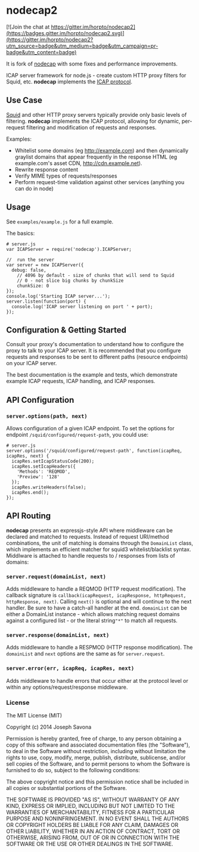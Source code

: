 nodecap2
=======

[![Join the chat at https://gitter.im/horpto/nodecap2](https://badges.gitter.im/horpto/nodecap2.svg)](https://gitter.im/horpto/nodecap2?utm_source=badge&utm_medium=badge&utm_campaign=pr-badge&utm_content=badge)

It is fork of [nodecap](https://www.npmjs.com/package/nodecap) with some fixes and performance improvements.

ICAP server framework for node.js - create custom HTTP proxy filters for Squid, etc. **nodecap** implements the [ICAP protocol](http://www.icap-forum.org/documents/specification/rfc3507.txt).

## Use Case
[Squid](http://www.squid-cache.org/) and other HTTP proxy servers typically provide only basic levels of filtering. **nodecap** implements the ICAP protocol, allowing for dynamic, per-request filtering and modification of requests and responses.

Examples:

* Whitelist some domains (eg http://example.com) and then dynamically graylist domains that appear frequently in the response HTML (eg example.com's asset CDN, http://cdn.example.net).
* Rewrite response content
* Verify MIME types of requests/responses
* Perform request-time validation against other services (anything you can do in node)


## Usage

See `examples/example.js` for a full example.

The basics:

	# server.js
	var ICAPServer = require('nodecap').ICAPServer;

	//  run the server
	var server = new ICAPServer({
	  debug: false,
		// 4096 by default - size of chunks that will send to Squid
		// 0 - not slice big chunks by chunkSize
		chunkSize: 0
	});
	console.log('Starting ICAP server...');
	server.listen(function(port) {
	  console.log('ICAP server listening on port ' + port);
	});


## Configuration & Getting Started

Consult your proxy's documentation to understand how to configure the proxy to talk to your ICAP server. It is recommended that you configure requests and responses to be sent to different paths (resource endpoints) on your ICAP server.

The best documentation is the example and tests, which demonstrate example ICAP requests, ICAP handling, and ICAP responses.

## API Configuration

### `server.options(path, next)`
Allows configuration of a given ICAP endpoint. To set the options for endpoint `/squid/configured/request-path`, you could use:

	# server.js
	server.options('/squid/configured/request-path', function(icapReq, icapRes, next) {
	  icapRes.setIcapStatusCode(200);
	  icapRes.setIcapHeaders({
	    'Methods': 'REQMOD',
	    'Preview': '128'
	  });
	  icapRes.writeHeaders(false);
	  icapRes.end();
	});

## API Routing

**nodecap** presents an expressjs-style API where middleware can be declared and matched to requests. Instead of request URI/method combinations, the unit of matching is domains through the `DomainList` class, which implements an efficient matcher for squid3 whitelist/blacklist syntax. Middlware is attached to handle requests to / responses from lists of domains:

### `server.request(domainList, next)`
Adds middleware to handle a REQMOD (HTTP request modification). The callback signature is `callback(icapRequest, icapResponse, httpRequest, httpResponse, next)`. Calling `next()` is optional and will continue to the next handler. Be sure to have a catch-all handler at the end. `domainList` can be either a DomainList instance - which allows matching request domains against a configured list - or the literal string`"*"` to match all requests.

### `server.response(domainList, next)`
Adds middleware to handle a RESPMOD (HTTP response modification). The `domainList` and `next` options are the same as for `server.request`.

### `server.error(err, icapReq, icapRes, next)`
Adds middleware to handle errors that occur either at the protocol level or within any options/request/response middleware.


### License

The MIT License (MIT)

Copyright (c) 2014 Joseph Savona

Permission is hereby granted, free of charge, to any person obtaining a copy of
this software and associated documentation files (the "Software"), to deal in
the Software without restriction, including without limitation the rights to
use, copy, modify, merge, publish, distribute, sublicense, and/or sell copies of
the Software, and to permit persons to whom the Software is furnished to do so,
subject to the following conditions:

The above copyright notice and this permission notice shall be included in all
copies or substantial portions of the Software.

THE SOFTWARE IS PROVIDED "AS IS", WITHOUT WARRANTY OF ANY KIND, EXPRESS OR
IMPLIED, INCLUDING BUT NOT LIMITED TO THE WARRANTIES OF MERCHANTABILITY, FITNESS
FOR A PARTICULAR PURPOSE AND NONINFRINGEMENT. IN NO EVENT SHALL THE AUTHORS OR
COPYRIGHT HOLDERS BE LIABLE FOR ANY CLAIM, DAMAGES OR OTHER LIABILITY, WHETHER
IN AN ACTION OF CONTRACT, TORT OR OTHERWISE, ARISING FROM, OUT OF OR IN
CONNECTION WITH THE SOFTWARE OR THE USE OR OTHER DEALINGS IN THE SOFTWARE.
